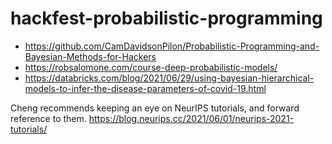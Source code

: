 # hackfest-probabilistic-programming

* https://github.com/CamDavidsonPilon/Probabilistic-Programming-and-Bayesian-Methods-for-Hackers
* https://robsalomone.com/course-deep-probabilistic-models/
* https://databricks.com/blog/2021/06/29/using-bayesian-hierarchical-models-to-infer-the-disease-parameters-of-covid-19.html

Cheng recommends keeping an eye on NeurIPS tutorials, and forward reference to them.
https://blog.neurips.cc/2021/06/01/neurips-2021-tutorials/
